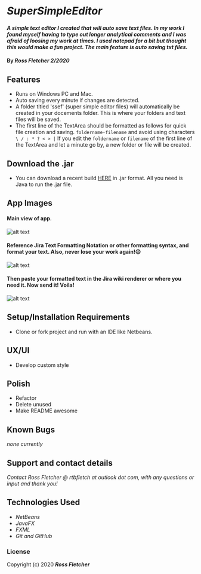 # _SuperSimpleEditor_

#### _A simple text editor I created that will auto save text files. In my work I found myself having to type out longer analytical comments and I was afraid of loosing my work at times. I used notepad for a bit but thought this would make a fun project. The main feature is auto saving txt files._

#### By _**Ross Fletcher 2/2020**_

## Features
  * Runs on Windows PC and Mac.
  * Auto saving every minute if changes are detected.
  * A folder titled 'ssef' (super simple editor files) will automatically be created in your docements folder. This is where your folders and text files will be saved.
  * The first line of the TextArea should be formatted as follows for quick file creation and saving. `foldername-filename` and avoid using characters `\ / : * ? < > |` If you edit the `foldername` or `filename` of the first line of the TextArea and let a minute go by, a new folder or file will be created.

## Download the .jar
  * You can download a recent build [HERE](https://1drv.ms/u/s!AneM9LVKuaTEmb1qJX7Fu7INMx4trQ?e=Pdiz4f) in .jar format. All you need is Java to run the .jar file.

## App Images

#### Main view of app.

![alt text](https://github.com/rossfletcher19/simpleTextEditor/blob/master/appShot1.gif "Main View of App")

#### Reference Jira Text Formatting Notation or other formatting syntax, and format your text. Also, never lose your work again!:wink:

![alt text](https://github.com/rossfletcher19/simpleTextEditor/blob/master/appShot2.gif "Reference Jira Text Formatting Notation or other formatting syntax")

#### Then paste your formatted text in the Jira wiki renderer or where you need it. Now send it! Voila!

![alt text](https://github.com/rossfletcher19/simpleTextEditor/blob/master/appShot3.gif "Then paste your formatted text in the Jira wiki renderer or where you need it. Now send it!")


  
## Setup/Installation Requirements
  * Clone or fork project and run with an IDE like Netbeans.


## UX/UI
  * Develop custom style

## Polish
  * Refactor
  * Delete unused
  * Make README awesome

## Known Bugs

_none currently_

## Support and contact details

_Contact Ross Fletcher @ rtbfletch at outlook dot com, with any questions or input and thank you!_

## Technologies Used

* _NetBeans_
* _JavaFX_
* _FXML_
* _Git and GitHub_

### License

Copyright (c) 2020 **_Ross Fletcher_**
